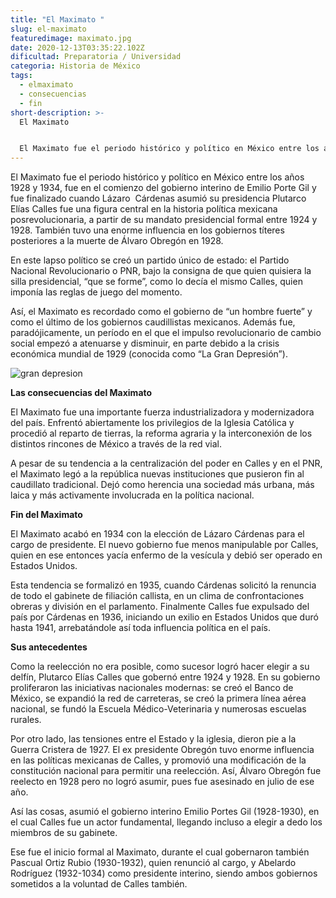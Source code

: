 ```yaml
---
title: "El Maximato "
slug: el-maximato
featuredimage: maximato.jpg
date: 2020-12-13T03:35:22.102Z
dificultad: Preparatoria / Universidad
categoria: Historia de México
tags:
  - elmaximato
  - consecuencias
  - fin
short-description: >-
  El Maximato 


  El Maximato fue el periodo histórico y político en México entre los años 1928 y 1934
---
```

El Maximato fue el periodo histórico y político en México entre los años 1928 y 1934, fue en el comienzo del gobierno interino de Emilio Porte Gil y fue finalizado cuando Lázaro  Cárdenas asumió su presidencia Plutarco Elías Calles fue una figura central en la historia política mexicana posrevolucionaria, a partir de su mandato presidencial formal entre 1924 y 1928. También tuvo una enorme influencia en los gobiernos títeres posteriores a la muerte de Álvaro Obregón en 1928.

En este lapso político se creó un partido único de estado: el Partido Nacional Revolucionario o PNR, bajo la consigna de que quien quisiera la silla presidencial, “que se forme”, como lo decía el mismo Calles, quien imponía las reglas de juego del momento.

Así, el Maximato es recordado como el gobierno de “un hombre fuerte” y como el último de los gobiernos caudillistas mexicanos. Además fue, paradójicamente, un período en el que el impulso revolucionario de cambio social empezó a atenuarse y disminuir, en parte debido a la crisis económica mundial de 1929 (conocida como “La Gran Depresión”).

![gran depresion](/assets/grandepresion.jpg "gran depresion")



**Las consecuencias del Maximato** 

El Maximato fue una importante fuerza industrializadora y modernizadora del país. Enfrentó abiertamente los privilegios de la Iglesia Católica y procedió al reparto de tierras, la reforma agraria y la interconexión de los distintos rincones de México a través de la red vial.

A pesar de su tendencia a la centralización del poder en Calles y en el PNR, el Maximato legó a la república nuevas instituciones que pusieron fin al caudillato tradicional. Dejó como herencia una sociedad más urbana, más laica y más activamente involucrada en la política nacional.



**Fin del Maximato** 

El Maximato acabó en 1934 con la elección de Lázaro Cárdenas para el cargo de presidente. El nuevo gobierno fue menos manipulable por Calles, quien en ese entonces yacía enfermo de la vesícula y debió ser operado en Estados Unidos.

Esta tendencia se formalizó en 1935, cuando Cárdenas solicitó la renuncia de todo el gabinete de filiación callista, en un clima de confrontaciones obreras y división en el parlamento. Finalmente Calles fue expulsado del país por Cárdenas en 1936, iniciando un exilio en Estados Unidos que duró hasta 1941, arrebatándole así toda influencia política en el país.



**Sus antecedentes** 

Como la reelección no era posible, como sucesor logró hacer elegir a su delfín, Plutarco Elías Calles que gobernó entre 1924 y 1928. En su gobierno proliferaron las iniciativas nacionales modernas: se creó el Banco de México, se expandió la red de carreteras, se creó la primera línea aérea nacional, se fundó la Escuela Médico-Veterinaria y numerosas escuelas rurales.

Por otro lado, las tensiones entre el Estado y la iglesia, dieron pie a la Guerra Cristera de 1927. El ex presidente Obregón tuvo enorme influencia en las políticas mexicanas de Calles, y promovió una modificación de la constitución nacional para permitir una reelección. Así, Álvaro Obregón fue reelecto en 1928 pero no logró asumir, pues fue asesinado en julio de ese año.

Así las cosas, asumió el gobierno interino Emilio Portes Gil (1928-1930), en el cual Calles fue un actor fundamental, llegando incluso a elegir a dedo los miembros de su gabinete.

Ese fue el inicio formal al Maximato, durante el cual gobernaron también Pascual Ortiz Rubio (1930-1932), quien renunció al cargo, y Abelardo Rodríguez (1932-1034) como presidente interino, siendo ambos gobiernos sometidos a la voluntad de Calles también.